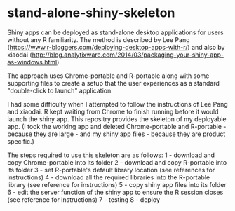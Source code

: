 # stand-alone-shiny-skeleton

Shiny apps can be deployed as stand-alone desktop applications for users without any R familiarity. The method is described by Lee Pang (https://www.r-bloggers.com/deploying-desktop-apps-with-r/) and also by xiaodai (http://blog.analytixware.com/2014/03/packaging-your-shiny-app-as-windows.html).

The approach uses Chrome-portable and R-portable along with some supporting files to create a setup that the user experiences as a standard "double-click to launch" application.

I had some difficulty when I attempted to follow the instructions of Lee Pang and xiaodai. R kept waiting from Chrome to finish running before it would launch the shiny app. This repositry provides the skeleton of my deployable app. (I took the working app and deleted Chrome-portable and R-portable - because they are large - and my shiny app files - because they are product specific.)

The steps required to use this skeleton are as follows:
1 - download and copy Chrome-portable into its folder
2 - download and copy R-portable into its folder
3 - set R-portable's default library location (see references for instructions)
4 - download all the required libraries into the R-portable library (see reference for instructions)
5 - copy shiny app files into its folder
6 - edit the server function of the shiny app to ensure the R session closes (see reference for instructions)
7 - testing
8 - deploy

